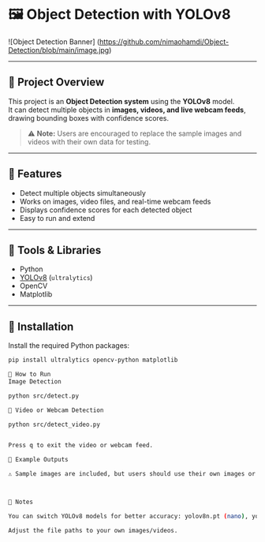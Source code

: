 # 🖼️ Object Detection with YOLOv8

![Object Detection Banner] (https://github.com/nimaohamdi/Object-Detection/blob/main/image.jpg)

---

## 🔹 Project Overview
This project is an **Object Detection system** using the **YOLOv8** model.  
It can detect multiple objects in **images, videos, and live webcam feeds**, drawing bounding boxes with confidence scores.

> ⚠️ **Note:** Users are encouraged to replace the sample images and videos with their own data for testing.

---

## 🔹 Features
- Detect multiple objects simultaneously  
- Works on images, video files, and real-time webcam feeds  
- Displays confidence scores for each detected object  
- Easy to run and extend  

---

## 🔹 Tools & Libraries
- Python  
- [YOLOv8](https://ultralytics.com/) (`ultralytics`)  
- OpenCV  
- Matplotlib  

---

## 🔹 Installation
Install the required Python packages:

```bash
pip install ultralytics opencv-python matplotlib

🔹 How to Run
Image Detection

python src/detect.py

🔹 Video or Webcam Detection

python src/detect_video.py


Press q to exit the video or webcam feed.

🔹 Example Outputs

⚠️ Sample images are included, but users should use their own images or videos.



🔹 Notes

You can switch YOLOv8 models for better accuracy: yolov8n.pt (nano), yolov8s.pt (small), or yolov8m.pt (medium).

Adjust the file paths to your own images/videos.
